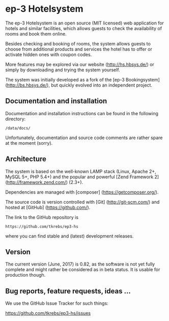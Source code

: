 # ep-3 Hotelsystem

The ep-3 Hotelsystem is an open source (MIT licensed) web application for hotels and similar facilities,
which allows guests to check the availability of rooms and book them online.

Besides checking and booking of rooms, the system allows guests to choose from additional products and services
the hotel has to offer or activate hidden ones with coupon codes.

More features may be explored via our website (http://hs.hbsys.de/) or simply by downloading and trying the system
yourself.

The system was initially developed as a fork of the [ep-3 Bookingsystem] (http://bs.hbsys.de/), but quickly
evolved into an independent project.

## Documentation and installation

Documentation and installation instructions can be found in the following directory:

```
/data/docs/
```

Unfortunately, documentation and source code comments are rather spare at the moment (sorry).

## Architecture

The system is based on the well-known LAMP stack (Linux, Apache 2+, MySQL 5+, PHP 5.4+) and the popular and powerful
[Zend Framework 2] (http://framework.zend.com/) (2.3+).

Dependencies are managed with [composer] (https://getcomposer.org/).

The source code is version controlled with [Git] (http://git-scm.com/) and hosted at [GitHub] (https://github.com/).

The link to the GitHub repository is

```
https://github.com/tkrebs/ep3-hs
```

where you can find stable and (latest) development releases.

## Version

The current version (June, 2017) is 0.82, as the software is not yet fully complete and might rather be considered as
in beta status. It is usable for production though.

## Bug reports, feature requests, ideas ...

We use the GitHub Issue Tracker for such things:

https://github.com/tkrebs/ep3-hs/issues
